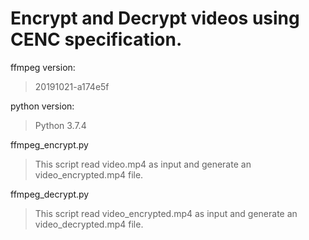
# Encrypt and Decrypt videos using CENC specification.
ffmpeg version:
>  20191021-a174e5f

python version:
> Python 3.7.4

ffmpeg_encrypt.py
> This script read video.mp4 as input and generate an video\_encrypted.mp4 file.

ffmpeg_decrypt.py
> This script read video\_encrypted.mp4 as input and generate an video\_decrypted.mp4 file.
